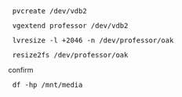 <pre> pvcreate /dev/vdb2 </pre>
<pre> vgextend professor /dev/vdb2 </pre>
<pre> lvresize -l +2046 -n /dev/professor/oak </pre>
<pre> resize2fs /dev/professor/oak </pre> 
confirm
<pre> df -hp /mnt/media </pre>






